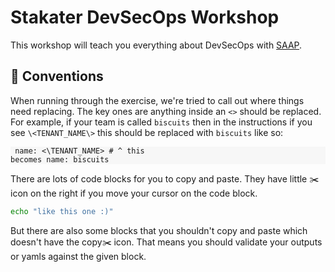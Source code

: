 # Stakater DevSecOps Workshop
This workshop will teach you everything about DevSecOps with [SAAP](https://docs.cloud.stakater.com/content/sre/introduction/introduction.html).

## 🦆 Conventions
When running through the exercise, we're tried to call out where things need replacing. The key ones are anything inside an `<>` should be replaced. For example, if your team is called `biscuits` then in the instructions if you see `\<TENANT_NAME\>` this should be replaced with `biscuits` like so:
    <div class="highlight" style="background: #f7f7f7">
    <pre><code class="language-bash">
    name: <\TENANT_NAME\>
    # ^ this becomes
    name: biscuits
    </code></pre></div>

There are lots of code blocks for you to copy and paste. They have little ✂️ icon on the right if you move your cursor on the code block. 
```bash
echo "like this one :)"
```
But there are also some blocks that you shouldn't copy and paste which doesn't have the copy✂️ icon. That means you should validate your outputs or yamls against the given block.

